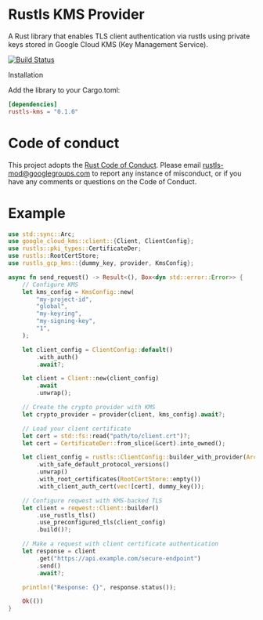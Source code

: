 # Rustls KMS Provider
A Rust library that enables TLS client authentication via rustls using private keys stored in Google Cloud KMS (Key Management Service).

[![Build Status](https://github.com/vaporif/rustls-gcp-kms/actions/workflows/ci.yaml/badge.svg?branch=main)](https://github.com/vaporif/rustls-gcp-kms/actions/workflows/ci.yaml?query=branch%3Amain)

Installation

Add the library to your Cargo.toml:

```toml
[dependencies]
rustls-kms = "0.1.0"
```

# Code of conduct

This project adopts the [Rust Code of Conduct](https://www.rust-lang.org/policies/code-of-conduct).
Please email rustls-mod@googlegroups.com to report any instance of misconduct, or if you
have any comments or questions on the Code of Conduct.

# Example

```rust
use std::sync::Arc;
use google_cloud_kms::client::{Client, ClientConfig};
use rustls::pki_types::CertificateDer;
use rustls::RootCertStore;
use rustls_gcp_kms::{dummy_key, provider, KmsConfig};

async fn send_request() -> Result<(), Box<dyn std::error::Error>> {
    // Configure KMS
    let kms_config = KmsConfig::new(
        "my-project-id",
        "global",
        "my-keyring",
        "my-signing-key",
        "1",
    );

    let client_config = ClientConfig::default()
        .with_auth()
        .await?;

    let client = Client::new(client_config)
        .await
        .unwrap();

    // Create the crypto provider with KMS
    let crypto_provider = provider(client, kms_config).await?;

    // Load your client certificate
    let cert = std::fs::read("path/to/client.crt")?;
    let cert = CertificateDer::from_slice(&cert).into_owned();

    let client_config = rustls::ClientConfig::builder_with_provider(Arc::new(crypto_provider))
        .with_safe_default_protocol_versions()
        .unwrap()
        .with_root_certificates(RootCertStore::empty())
        .with_client_auth_cert(vec![cert], dummy_key());

    // Configure reqwest with KMS-backed TLS
    let client = reqwest::Client::builder()
        .use_rustls_tls()
        .use_preconfigured_tls(client_config)
        .build()?;

    // Make a request with client certificate authentication
    let response = client
        .get("https://api.example.com/secure-endpoint")
        .send()
        .await?;

    println!("Response: {}", response.status());

    Ok(())
}
```
